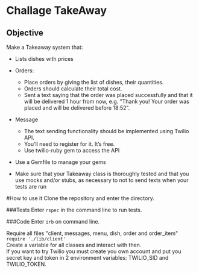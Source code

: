 # Challage TakeAway

## Objective
Make a Takeaway system that:
* Lists dishes with prices
* Orders:
    - Place orders by giving the list of dishes, their quantities.
    - Orders should calculate their total cost. 
    - Sent a text saying that the order was placed successfully and that it will be delivered 1 hour from now, e.g. "Thank you! Your order was placed and will be delivered before 18:52".

* Message
    - The text sending functionality should be implemented using Twilio API.
    - You'll need to register for it. It’s free.
    - Use twilio-ruby gem to access the API

* Use a Gemfile to manage your gems

* Make sure that your Takeaway class is thoroughly tested and that you use mocks and/or stubs, as necessary to not to send texts when your tests are run

#How to use it
Clone the repository and enter the directory.

###Tests
Enter ``rspec`` in the command line to run tests.

###Code
Enter ``irb`` on command line. <br/>

Require all files "client, messages, menu, dish, order and order_item" ``require './lib/client'``  <br/>
Create a variable for all classes and interact with then. <br/>
If you want to try Twilio you must create you own account and put you secret key and token in 2 environment variables: TWILIO_SID and TWILIO_TOKEN.


